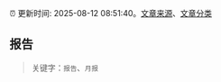 :alarm_clock: 更新时间: 2025-08-12 08:51:40。[文章来源](/README.md)、[文章分类](/TAGS.md)

## 报告


> 关键字：`报告`、`月报`



